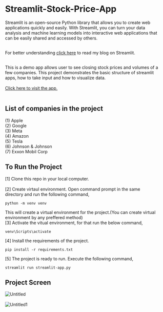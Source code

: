 # Streamlit-Stock-Price-App

Streamlit is an open-source Python library that allows you to create web applications quickly and easily. With Streamlit, you can turn your data analysis and machine learning models into interactive web applications that can be easily shared and accessed by others.<br><br>

For better understanding [click here](https://azeemwaqar.hashnode.dev/streamlit-stock-price-app-in-python) to read my blog on Streamlit.<br><br>

This is a demo app allows user to see closing stock prices and volumes of a few companies. This project demonstrates the basic structure of streamlit apps, how to take input and how to visualize data.<br><br>
[Click here to visit the app.](https://azeemwaqarrao-streamlit-stock-price-app-streamlit-app-sz1ujn.streamlit.app/)<br><br>

## List of companies in the project
(1) Apple<br>
(2) Google<br>
(3) Meta<br>
(4) Amazon<br>
(5) Tesla<br>
(6) Johnson & Johnson<br>
(7) Exxon Mobil Corp<br>


## To Run the Project
[1] Clone this repo in your local computer.<br><br>
[2] Create virtaul environment. Open command prompt in the same directory and run the following command,<br>
```
python -m venv venv
```
This will create a virtual environment for the project.(You can create virtual environment by any preffered method)<br>
[3] Activate the vitual environment, for that run the below command,<br>
```
venv\Scripts\activate
```
[4] Install the requirements of the project.
```
pip install -r requirements.txt
```
[5] The project is ready to run. Execute the following command,
```
streamlit run streamlit-app.py
```


## Project Screen
![Untitled](https://user-images.githubusercontent.com/61060465/229313942-608b257a-5ebf-4c38-9596-e62cdcf03661.png)
<br><br>
![Untitled1](https://user-images.githubusercontent.com/61060465/229313948-6c40c733-324d-47c4-bc6b-6037e35c825e.png)

